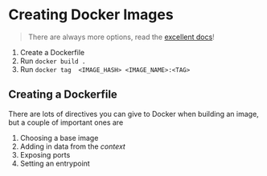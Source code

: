 Creating Docker Images
======================

> There are always more options, read the [excellent docs](https://docs.docker.com/engine/reference/builder/)!

1. Create a Dockerfile
1. Run `docker build .`
1. Run `docker tag  <IMAGE_HASH> <IMAGE_NAME>:<TAG>`


Creating a Dockerfile
---------------------

There are lots of directives you can give to Docker when building an image, but a couple of important ones are

1. Choosing a base image
1. Adding in data from the *context*
1. Exposing ports
1. Setting an entrypoint

